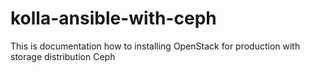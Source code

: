 # kolla-ansible-with-ceph
This is documentation how to installing OpenStack for production with storage distribution Ceph
